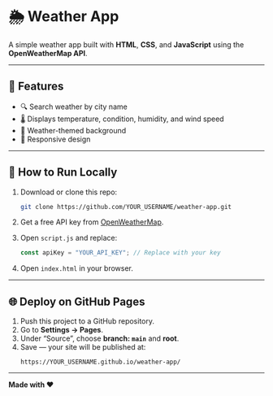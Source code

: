 # 🌦️ Weather App

A simple weather app built with **HTML**, **CSS**, and **JavaScript** using the **OpenWeatherMap API**.

---

## 📌 Features
- 🔍 Search weather by city name
- 🌡️ Displays temperature, condition, humidity, and wind speed
- 🎨 Weather-themed background
- 📱 Responsive design

---

## 🚀 How to Run Locally

1. Download or clone this repo:
   ```bash
   git clone https://github.com/YOUR_USERNAME/weather-app.git
   ```

2. Get a free API key from [OpenWeatherMap](https://openweathermap.org/api).

3. Open `script.js` and replace:
   ```javascript
   const apiKey = "YOUR_API_KEY"; // Replace with your key
   ```

4. Open `index.html` in your browser.

---

## 🌐 Deploy on GitHub Pages

1. Push this project to a GitHub repository.
2. Go to **Settings → Pages**.
3. Under “Source”, choose **branch: `main`** and **root**.
4. Save — your site will be published at:
   ```
   https://YOUR_USERNAME.github.io/weather-app/
   ```

---

**Made with ❤️**
